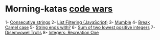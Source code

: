 # Morning-katas [code wars](https://www.codewars.com/dashboard)

1- [Consecutive strings](https://www.codewars.com/kata/56a5d994ac971f1ac500003e)
2- [List Filtering (JavaScript)](https://www.codewars.com/kata/reviews/5411f7ec17dc0b7b7e000231/groups/5411f7eed436bd316b000d18)
3- [Mumble](https://www.codewars.com/kata/5667e8f4e3f572a8f2000039/forks/javascript)
4- [Break Camel case](https://www.codewars.com/kata/5208f99aee097e6552000148/solutions/javascript/me/best_practice)
5- [String ends with?](https://www.codewars.com/kata/51f2d1cafc9c0f745c00037d/solutions/javascript/me/best_practice)
6- [Sum of two lowest positive integers](https://www.codewars.com/kata/558fc85d8fd1938afb000014/solutions/javascript)
7- [Disemvowel Trolls](https://www.codewars.com/kata/52fba66badcd10859f00097e/solutions/javascript/me/best_practice)
8- [Integers: Recreation One](https://www.codewars.com/kata/55aa075506463dac6600010d/solutions/javascript/me/best_practice)
 
